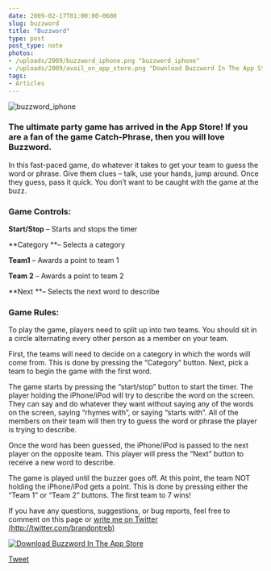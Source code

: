 ```yaml
---
date: 2009-02-17T01:00:00-0600
slug: buzzword
title: "Buzzword"
type: post
post_type: note
photos:
- /uploads/2009/buzzword_iphone.png "buzzword_iphone"
- /uploads/2009/avail_on_app_store.png "Download Buzzword In The App Store"
tags:
- Articles
---
```

![buzzword_iphone](/uploads/2009/buzzword_iphone.png "buzzword_iphone")


### The ultimate party game has arrived in the App Store! If you are a fan of the game Catch-Phrase, then you will love Buzzword.


In this fast-paced game, do whatever it takes to get your team to guess the word or phrase. Give them clues – talk, use your hands, jump around. Once they guess, pass it quick. You don’t want to be caught with the game at the buzz. 


### Game Controls:


**Start/Stop** – Starts and stops the timer


\*\*Category \*\*– Selects a category


**Team1** – Awards a point to team 1


**Team 2** – Awards a point to team 2


\*\*Next \*\*– Selects the next word to describe


### Game Rules:


To play the game, players need to split up into two teams. You should sit in a circle alternating every other person as a member on your team.


First, the teams will need to decide on a category in which the words will come from. This is done by pressing the “Category” button. Next, pick a team to begin the game with the first word.


The game starts by pressing the “start/stop” button to start the timer. The player holding the iPhone/iPod will try to describe the word on the screen. They can say and do whatever they want without saying any of the words on the screen, saying “rhymes with”, or saying “starts with”. All of the members on their team will then try to guess the word or phrase the player is trying to describe.


Once the word has been guessed, the iPhone/iPod is passed to the next player on the opposite team. This player will press the “Next” button to receive a new word to describe.


The game is played until the buzzer goes off. At this point, the team NOT holding the iPhone/iPod gets a point. This is done by pressing either the “Team 1” or “Team 2” buttons. The first team to 7 wins!


If you have any questions, suggestions, or bug reports, feel free to comment on this page or [write me on Twitter (http://twitter.com/brandontreb)](http://twitter.com/brandontreb)


[![Download Buzzword In The App Store](/uploads/2009/avail_on_app_store.png "Download Buzzword In The App Store")](http://tinyurl.com/at53fu)



[Tweet](http://twitter.com/share)


